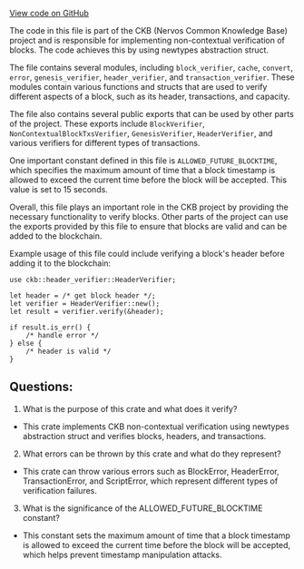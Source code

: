[View code on GitHub](https://github.com/nervosnetwork/ckb/blob/develop/verification/src/lib.rs)

The code in this file is part of the CKB (Nervos Common Knowledge Base) project and is responsible for implementing non-contextual verification of blocks. The code achieves this by using newtypes abstraction struct.

The file contains several modules, including `block_verifier`, `cache`, `convert`, `error`, `genesis_verifier`, `header_verifier`, and `transaction_verifier`. These modules contain various functions and structs that are used to verify different aspects of a block, such as its header, transactions, and capacity.

The file also contains several public exports that can be used by other parts of the project. These exports include `BlockVerifier`, `NonContextualBlockTxsVerifier`, `GenesisVerifier`, `HeaderVerifier`, and various verifiers for different types of transactions.

One important constant defined in this file is `ALLOWED_FUTURE_BLOCKTIME`, which specifies the maximum amount of time that a block timestamp is allowed to exceed the current time before the block will be accepted. This value is set to 15 seconds.

Overall, this file plays an important role in the CKB project by providing the necessary functionality to verify blocks. Other parts of the project can use the exports provided by this file to ensure that blocks are valid and can be added to the blockchain.

Example usage of this file could include verifying a block's header before adding it to the blockchain:

```
use ckb::header_verifier::HeaderVerifier;

let header = /* get block header */;
let verifier = HeaderVerifier::new();
let result = verifier.verify(&header);

if result.is_err() {
    /* handle error */
} else {
    /* header is valid */
}
```
## Questions:
 1. What is the purpose of this crate and what does it verify?
- This crate implements CKB non-contextual verification using newtypes abstraction struct and verifies blocks, headers, and transactions.
2. What errors can be thrown by this crate and what do they represent?
- This crate can throw various errors such as BlockError, HeaderError, TransactionError, and ScriptError, which represent different types of verification failures.
3. What is the significance of the ALLOWED_FUTURE_BLOCKTIME constant?
- This constant sets the maximum amount of time that a block timestamp is allowed to exceed the current time before the block will be accepted, which helps prevent timestamp manipulation attacks.
